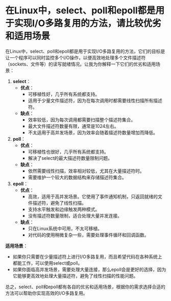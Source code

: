 # 在Linux中，select、poll和epoll都是用于实现I/O多路复用的方法，请比较优劣和适用场景

在Linux中，select、poll和epoll都是用于实现I/O多路复用的方法，它们的目标是让一个程序可以同时监控多个I/O操作，以便高效地处理多个文件描述符（sockets、文件等）的读写就绪情况。让我为你解释一下它们的优劣和适用场景：

1. **select**：
    - **优点**：
        - 可移植性好，几乎所有系统都支持。
        - 适用于少量文件描述符，因为在每次调用时都需要线性扫描所有描述符。
    - **缺点**：
        - 效率较低，因为每次调用都需要扫描整个描述符集合。
        - 最大文件描述符数量有限，通常是1024左右。
        - 不太适用于高并发场景，因为效率会随着描述符数量增加而降低。
2. **poll**：
    - **优点**：
        - 可移植性也很好，几乎所有系统都支持。
        - 解决了select的最大描述符数量限制问题。
    - **缺点**：
        - 依然需要线性扫描，效率相对较低，尤其在大量描述符时。
        - 需要维护一个较大的数据结构来存储描述符集合。
3. **epoll**：
    - **优点**：
        - 高效，适用于高并发场景。它使用了事件通知机制，只返回就绪的文件描述符，避免了线性扫描。
        - 支持水平触发和边缘触发两种模式。
        - 没有描述符数量限制，适合处理大量并发连接。
    - **缺点**：
        - 只在Linux系统中可用，不太可移植。
        - 对代码的使用稍微复杂一些，需要处理事件循环和回调函数。

**适用场景**：

- 如果你只需要在少量描述符上进行I/O多路复用，而且希望代码在各种系统上都能工作，可以使用select或poll。
- 如果你面临高并发场景，需要处理大量连接，那么epoll会是更好的选择，因为它能够更高效地处理大量描述符，避免了线性扫描的性能问题。

总之，select、poll和epoll都有各自的优劣和适用场景，根据你的需求选择合适的方法可以帮助你实现高效的I/O多路复用。
